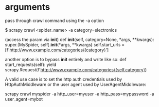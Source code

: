 # arguments
pass through crawl command using the -a option

$ scrapy crawl <spider_name> -a category=electronics

(access the param via __init__)
def __init__(self, category=None, *args, **kwargs):
    super.(MySpider, self).__init__(*args, **kwargs)
    self.start_urls = [f'http://www.example.com/categories/{category}']

another option is to bypass __init__ entirely and write like so:
def start_requests(self):
    yield scrapy.Request(f'http://www.example.com/categories/{self.category})


A valid use case is to set the http auth credentials used by HttpAuthMiddleware or the user agent used by UserAgentMiddleware:

scrapy crawl myspider -a http_user=myuser -a http_pass=mypassword -a user_agent=mybot

